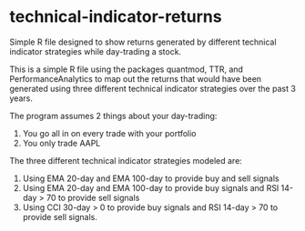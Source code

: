 # technical-indicator-returns
Simple R file designed to show returns generated by different technical indicator strategies while day-trading a stock.

This is a simple R file using the packages quantmod, TTR, and PerformanceAnalytics to map out the returns that would have been generated using three different technical indicator strategies over the past 3 years.

The program assumes 2 things about your day-trading:
  1) You go all in on every trade with your portfolio
  2) You only trade AAPL

The three different technical indicator strategies modeled are:
  1) Using EMA 20-day and EMA 100-day to provide buy and sell signals
  2) Using EMA 20-day and EMA 100-day to provide buy signals and RSI 14-day > 70 to provide sell signals
  3) Using CCI 30-day > 0 to provide buy signals and RSI 14-day > 70 to provide sell signals.
